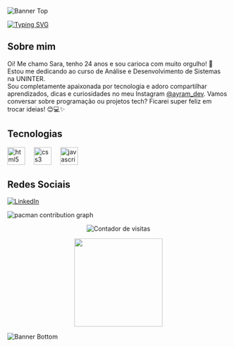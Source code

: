 ![Banner Top](https://github.com/user-attachments/assets/712f4023-36e2-40d0-ad95-77c646a29705)

[![Typing SVG](https://readme-typing-svg.herokuapp.com?font=Fira+Code&weight=300&size=55&duration=4000&pause=1000&color=93AAED&center=true&vCenter=true&width=1080&height=65&lines=Bem-vindo(a)+ao+meu+perfil+%F0%9F%98%81)](https://git.io/typing-svg)

## Sobre mim

Oi! Me chamo Sara, tenho 24 anos e sou carioca com muito orgulho! 🌟  
Estou me dedicando ao curso de Análise e Desenvolvimento de Sistemas na UNINTER.  
Sou completamente apaixonada por tecnologia e adoro compartilhar aprendizados, dicas e curiosidades no meu Instagram [@ayram_dev](https://www.instagram.com/ayram_dev/). Vamos conversar sobre programação ou projetos tech? Ficarei super feliz em trocar ideias! 😊💻✨

## Tecnologias

<div align="left">
  <img src="https://skillicons.dev/icons?i=html" height="40" alt="html5 logo"  />
  <img width="12" />
  <img src="https://skillicons.dev/icons?i=css" height="40" alt="css3 logo"  />
  <img width="12" />
  <img src="https://skillicons.dev/icons?i=js" height="40" alt="javascript logo"  />
</div>

## Redes Sociais

[![LinkedIn](https://raw.githubusercontent.com/maurodesouza/profile-readme-generator/master/src/assets/icons/social/linkedin/default.svg)](https://www.linkedin.com/in/sara-ayram/)

<picture>
  <source media="(prefers-color-scheme: dark)" srcset="https://raw.githubusercontent.com/ZoeDoceAmarga/ZoeDoceAmarga/output/pacman-contribution-graph-dark.svg">
  <source media="(prefers-color-scheme: light)" srcset="https://raw.githubusercontent.com/ZoeDoceAmarga/ZoeDoceAmarga/output/pacman-contribution-graph.svg">
  <img alt="pacman contribution graph" src="https://raw.githubusercontent.com/ZoeDoceAmarga/ZoeDoceAmarga/output/pacman-contribution-graph.svg">
</picture>

<p align="center">
  <img src="https://visit-counter.vercel.app/counter.png?page=https%3A%2F%2Fgithub.com%2FZoeDoceAmarga&s=38&c=758ff5&bg=00000000&no=4&ff=alien&tb=Visitantes%3A+&ta=" alt="Contador de visitas" />
</p>

<div align="center">
  <img height="200" src="https://i.gifer.com/fz.gif"  />
</div>

![Banner Bottom](https://github.com/user-attachments/assets/4911ac1c-3ddb-463a-b64e-bde22288d26c)
